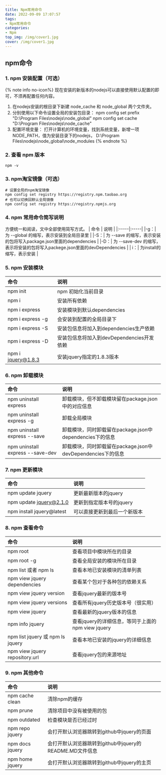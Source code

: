 ```yaml
---
title: Npm常用命令
date: 2022-09-09 17:07:57
tags:
- Npm常用命令
categories:
- Npm
top_img: /img/cover1.jpg
cover: /img/cover1.jpg
---
```

## npm命令
### 1. npm 安装配置（可选）
{% note info no-icon%}
现在安装的新版本的nodejs可以直接使用默认配置的即可，不须再配置任何内容。
 1. 在nodejs安装的根目录下新建 node_cache 和 node_global 两个文件夹。
 2. 分别使用以下命令设置全局的安装包目录：
    npm config set prefix "D:\Program Files\nodejs\node_global"
    npm config set cache "D:\Program Files\nodejs\node_cache"
 3. 配置环境变量：
   打开计算机的环境变量，找到系统变量，新增一项 NODE_PATH，值为安装目录下的nodejs，   D:\Program Files\nodejs\node_global\node_modules
{% endnote %}
### 2. 查看 npm 版本
```
npm -v
```
### 3. npm淘宝镜像（可选）
```
# 设置全局的npm淘宝镜像
npm config set registry https://registry.npm.taobao.org
# 也可以切换回默认全局镜像
npm config set registry https://registry.npmjs.org
```
### 4. npm 常用命令简写说明
方便统一和阅读，文中全部使用简写方式。
| 命令 | 说明 | 
|:-----|:-----|
|-g：| 为 --global 的缩写，表示安装到全局目录里 |
|-S：| 为 --save 的缩写，表示安装的包将写入package.json里面的dependencies |
|-D：| 为 --save-dev 的缩写，表示将安装的包将写入packege.json里面的devDependencies |
| i：| 为install的缩写，表示安装 |
### 5. npm 安装模块
| 命令 | 说明 | 
|:-----|:-----|
| npm init  | npm 初始化当前目录|
| npm i  | 安装所有依赖|
| npm i express  |安装模块到默认dependencies|
| npm i express -g  | 会安装到配置的全局目录下|
| npm i express -S  | 安装包信息将加入到dependencies生产依赖|
| npm i express -D  | 安装包信息将加入到devDependencies开发依赖|
| npm i jquery@1.8.3  | 安装jquery指定的1.8.3版本|
### 6. npm 卸载模块
| 命令 | 说明 | 
|:-----|:-----|
| npm uninstall express  | 卸载模块，但不卸载模块留在package.json中的对应信息|
| npm uninstall express -g  | 卸载全局模块|
| npm uninstall express --save  | 卸载模块，同时卸载留在package.json中dependencies下的信息|
| npm uninstall express --save-dev  | 卸载模块，同时卸载留在package.json中devDependencies下的信息|
### 7. npm 更新模块
| 命令 | 说明 | 
|:-----|:-----|
| npm update jquery  | 更新最新版本的jquery|
| npm update jquery@2.1.0  | 更新到指定版本号的jquery|
| npm install jquery@latest  | 可以直接更新到最后一个新版本|
### 8. npm 查看命令
| 命令 | 说明 | 
|:-----|:-----|
| npm root  | 查看项目中模块所在的目录|
| npm root -g  | 查看全局安装的模块所在目录|
| npm list 或者 npm ls | 查看本地已安装模块的清单列表|
| npm view jquery dependencies  | 查看某个包对于各种包的依赖关系|
| npm view jquery version  | 查看jquery最新的版本号|
| npm view jquery versions  | 查看所有jquery历史版本号（很实用）|
| npm view jquery  | 查看最新的jquery版本的信息|
| npm info jquery  | 查看jquery的详细信息，等同于上面的npm view jquery|
| npm list jquery 或 npm ls jquery | 查看本地已安装的jquery的详细信息|
| npm view jquery repository.url  | 查看jquery包的来源地址|
### 9. npm 其他命令
| 命令 | 说明 | 
|:-----|:-----|
| npm cache clean  | 清除npm的缓存|
| npm prune  | 清除项目中没有被使用的包|
| npm outdated  | 检查模块是否已经过时|
| npm repo jquery  | 会打开默认浏览器跳转到github中jquery的页面|
| npm docs jquery  | 会打开默认浏览器跳转到github中jquery的README.MD文件信息|
| npm home jquery  | 会打开默认浏览器跳转到github中jquery的主页|